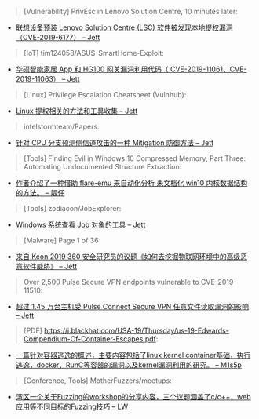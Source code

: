 > [Vulnerability] PrivEsc in Lenovo Solution Centre, 10 minutes later: 


* [联想设备预装 Lenovo Solution Centre (LSC) 软件被发现本地提权漏洞（CVE-2019-6177） – Jett](https://www.pentestpartners.com/security-blog/privesc-in-lenovo-solution-centre-10-minutes-later/)



> [IoT] tim124058/ASUS-SmartHome-Exploit: 


* [华硕智能家居 App 和 HG100 网关漏洞利用代码（ CVE-2019-11061、CVE-2019-11063） – Jett](https://github.com/tim124058/ASUS-SmartHome-Exploit/)



> [Linux] Privilege Escalation Cheatsheet (Vulnhub): 


* [Linux 提权相关的方法和工具收集 – Jett](https://www.prodefence.org/privilege-escalation-cheatsheet-vulnhub/)



> intelstormteam/Papers: 


* [针对 CPU 分支预测侧信道攻击的一种 Mitigation 防御方法 – Jett](https://bit.ly/randpoline)



> [Tools] Finding Evil in Windows 10 Compressed Memory, Part Three: Automating Undocumented Structure Extraction: 


* [作者介绍了一种借助 flare-emu 来自动化分析 未文档化 win10 内核数据结构的方法。 – 靓仔](http://www.fireeye.com/blog/threat-research/2019/08/finding-evil-in-windows-ten-compressed-memory-part-three.html)



> [Tools] zodiacon/JobExplorer: 


* [Windows 系统查看 Job 对象的工具 – Jett](https://github.com/zodiacon/JobExplorer)



> [Malware] Page 1 of 36: 


* [来自 Kcon 2019 360 安全研究员的议题《如何去挖掘物联网环境中的高级恶意软件威胁》 – Jett](https://drive.google.com/open?id=1H_NX2L3KebS9-f1oPS8IbVg9CfWuOj4U)



> Over 2,500 Pulse Secure VPN endpoints vulnerable to CVE-2019-11510: 


* [超过 1.45 万台主机受 Pulse Connect Secure VPN 任意文件读取漏洞的影响 – Jett](https://badpackets.net/over-2500-pulse-secure-vpn-endpoints-vulnerable-to-cve-2019-11510/)



> [PDF] https://i.blackhat.com/USA-19/Thursday/us-19-Edwards-Compendium-Of-Container-Escapes.pdf: 


* [一篇针对容器逃逸的概述，主要内容包括了linux kernel container基础，执行逃逸，docker、RunC等容器的漏洞以及kernel漏洞利用的研究。 – M1s5p](https://i.blackhat.com/USA-19/Thursday/us-19-Edwards-Compendium-Of-Container-Escapes.pdf)



> [Conference, Tools] MotherFuzzers/meetups: 


* [湾区一个关于Fuzzing的workshop的分享内容，三个议题涵盖了c/c++，web应用等不同目标的Fuzzing技巧 – LW](https://github.com/MotherFuzzers/meetups/blob/master/README.md)